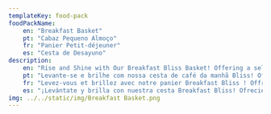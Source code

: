 ```yaml
---
templateKey: food-pack
foodPackName:
    en: "Breakfast Basket"
    pt: "Cabaz Pequeno Almoço"
    fr: "Panier Petit-déjeuner"
    es: "Cesta de Desayuno"
description: 
    en: "Rise and Shine with Our Breakfast Bliss Basket! Offering a selection of breakfast items like croissants, cheese, butter, ham and all the breakfast delights to ensure a speedy start to your first morning. Great if you had a late arrival the night before!"
    pt: "Levante-se e brilhe com nossa cesta de café da manhã Bliss! Oferecendo uma seleção de itens de café da manhã como croissants, queijo, manteiga, presunto e todas as delícias do café da manhã para garantir um início rápido de sua primeira manhã. Ótimo se você chegou tarde na noite anterior!"
    fr: "Levez-vous et brillez avec notre panier Breakfast Bliss ! Offrant une sélection de produits de petit-déjeuner comme des croissants, du fromage, du beurre, du jambon et tous les délices du petit-déjeuner pour garantir un début rapide de votre première matinée. Idéal si vous êtes arrivé tard la veille !"
    es: "¡Levántate y brilla con nuestra cesta Breakfast Bliss! Ofreciendo una selección de productos para el desayuno como croissants, queso, mantequilla, jamón y todas las delicias del desayuno para garantizar un comienzo rápido de su primera mañana. ¡Genial si llegaste tarde la noche anterior!"
img: ../../static/img/Breakfast Basket.png
---
```


